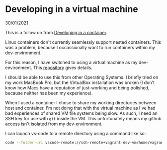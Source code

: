 # Developing in a virtual machine

30/01/2021

This is a follow on from
[Developing in a container](02-developing-in-a-container.md).

Linux containers don't currently seamlessly support nested containers. This was
a problem, because I occassionally want to run containers within my
dev-environment.

For this reason, I have switched to using a virtual machine as my
dev-environment. This [repository](https://github.com/ccouzens/dev-vm) gives
details.

I should be able to use this from other Operating Systems. I briefly tried on my
work MacBook Pro, but the VirtualBox installation was broken (I don't know how
Macs have a reputation of just-working and being polished, because neither has
been my experience).

When I used a container I chose to share my working directories between host and
container. I'm not doing that with the virtual machine as I've had bad
experiences of shared VM file systems being slow. As such, I need an SSH key for
use with `git` inside the VM. This unfortunately means my github access isn't
isolated from my dev-environment.

I can launch vs-code to a remote directory using a command like so:

```bash
code --folder-uri vscode-remote://ssh-remote+vagrant-dev-vm/home/vagrant/git/github.com/
```
